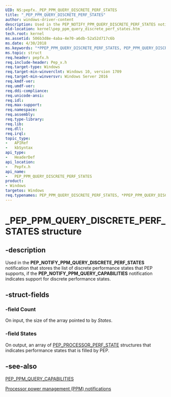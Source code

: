```yaml
---
UID: NS:pepfx._PEP_PPM_QUERY_DISCRETE_PERF_STATES
title: "_PEP_PPM_QUERY_DISCRETE_PERF_STATES"
author: windows-driver-content
description: Used in the PEP_NOTIFY_PPM_QUERY_DISCRETE_PERF_STATES notification that stores the list of discrete performance states that PEP supports, if the PEP_NOTIFY_PPM_QUERY_CAPABILITIES notification indicates support for discrete performance states. .
old-location: kernel\pep_ppm_query_discrete_perf_states.htm
tech.root: kernel
ms.assetid: 506b3d8e-4aba-4e70-a6db-52a52d717c6b
ms.date: 4/30/2018
ms.keywords: "*PPEP_PPM_QUERY_DISCRETE_PERF_STATES, PEP_PPM_QUERY_DISCRETE_PERF_STATES, PEP_PPM_QUERY_DISCRETE_PERF_STATES structure [Kernel-Mode Driver Architecture], PPEP_PPM_QUERY_DISCRETE_PERF_STATES, PPEP_PPM_QUERY_DISCRETE_PERF_STATES structure pointer [Kernel-Mode Driver Architecture], _PEP_PPM_QUERY_DISCRETE_PERF_STATES, kernel.pep_ppm_query_discrete_perf_states, pepfx/PEP_PPM_QUERY_DISCRETE_PERF_STATES, pepfx/PPEP_PPM_QUERY_DISCRETE_PERF_STATES"
ms.topic: struct
req.header: pepfx.h
req.include-header: Pep_x.h
req.target-type: Windows
req.target-min-winverclnt: Windows 10, version 1709
req.target-min-winversvr: Windows Server 2016
req.kmdf-ver: 
req.umdf-ver: 
req.ddi-compliance: 
req.unicode-ansi: 
req.idl: 
req.max-support: 
req.namespace: 
req.assembly: 
req.type-library: 
req.lib: 
req.dll: 
req.irql: 
topic_type:
-	APIRef
-	kbSyntax
api_type:
-	HeaderDef
api_location:
-	Pepfx.h
api_name:
-	PEP_PPM_QUERY_DISCRETE_PERF_STATES
product:
- Windows
targetos: Windows
req.typenames: PEP_PPM_QUERY_DISCRETE_PERF_STATES, *PPEP_PPM_QUERY_DISCRETE_PERF_STATES
---
```


# _PEP_PPM_QUERY_DISCRETE_PERF_STATES structure


## -description


Used in the <b>PEP_NOTIFY_PPM_QUERY_DISCRETE_PERF_STATES</b> notification that stores the list of discrete performance states that PEP supports, if the <b>PEP_NOTIFY_PPM_QUERY_CAPABILITIES</b> notification indicates support for discrete performance states. 


## -struct-fields




### -field Count

On input, the size of the array pointed to by <i>States</i>. 


### -field States

On output, an array of <a href="https://msdn.microsoft.com/46231ac0-2c34-4154-8b3e-f34c40cbff4a">PEP_PROCESSOR_PERF_STATE</a> structures that indicates performance states that is filled by  PEP. 


## -see-also




<a href="https://msdn.microsoft.com/library/windows/hardware/mt186820">PEP_PPM_QUERY_CAPABILITIES</a>



<a href="https://msdn.microsoft.com/library/windows/hardware/mt186881">Processor power management (PPM) notifications</a>
 

 

